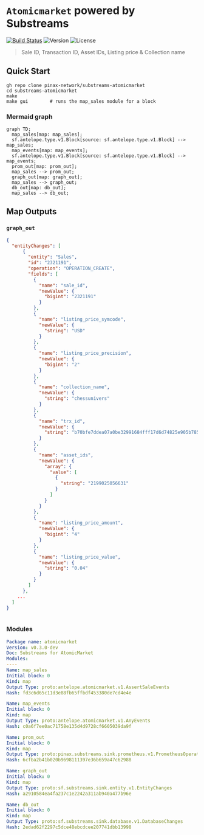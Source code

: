 # `Atomicmarket` powered by **Substreams**

[![Build Status](https://github.com/pinax-network/substreams-atomicmarket/actions/workflows/test.yml/badge.svg)](https://github.com/pinax-network/substreams-atomicmarket/actions/workflows/test.yml)
![Version](https://img.shields.io/github/v/release/pinax-network/substreams-atomicmarket)
![License](https://img.shields.io/github/license/pinax-network/substreams-atomicmarket)

> Sale ID, Transaction ID, Asset IDs, Listing price & Collection name

## Quick Start

```
gh repo clone pinax-network/substreams-atomicmarket
cd substreams-atomicmarket
make
make gui        # runs the map_sales module for a block
```

### Mermaid graph

```mermaid
graph TD;
  map_sales[map: map_sales];
  sf.antelope.type.v1.Block[source: sf.antelope.type.v1.Block] --> map_sales;
  map_events[map: map_events];
  sf.antelope.type.v1.Block[source: sf.antelope.type.v1.Block] --> map_events;
  prom_out[map: prom_out];
  map_sales --> prom_out;
  graph_out[map: graph_out];
  map_sales --> graph_out;
  db_out[map: db_out];
  map_sales --> db_out;

```
## Map Outputs

### `graph_out`

```json
{
  "entityChanges": [
      {
        "entity": "Sales",
        "id": "2321191",
        "operation": "OPERATION_CREATE",
        "fields": [
          {
            "name": "sale_id",
            "newValue": {
              "bigint": "2321191"
            }
          },
          {
            "name": "listing_price_symcode",
            "newValue": {
              "string": "USD"
            }
          },
          {
            "name": "listing_price_precision",
            "newValue": {
              "bigint": "2"
            }
          },
          {
            "name": "collection_name",
            "newValue": {
              "string": "chessunivers"
            }
          },
          {
            "name": "trx_id",
            "newValue": {
              "string": "b70bfe7ddea07a0be32991684fff17d6d74825e905b785e43be236845779f318"
            }
          },
          {
            "name": "asset_ids",
            "newValue": {
              "array": {
                "value": [
                  {
                    "string": "2199025056631"
                  }
                ]
              }
            }
          },
          {
            "name": "listing_price_amount",
            "newValue": {
              "bigint": "4"
            }
          },
          {
            "name": "listing_price_value",
            "newValue": {
              "string": "0.04"
            }
          }
        ]
      },
    ...
  ]
}
  
```

### Modules
```yaml
Package name: atomicmarket
Version: v0.3.0-dev
Doc: Substreams for AtomicMarket
Modules:
----
Name: map_sales
Initial block: 0
Kind: map
Output Type: proto:antelope.atomicmarket.v1.AssertSaleEvents
Hash: fd3c6d65c11d3e88fb65ffbdf453380de7cd4e4e

Name: map_events
Initial block: 0
Kind: map
Output Type: proto:antelope.atomicmarket.v1.AnyEvents
Hash: c0a6f7ee0ac71758e135d4d9728cf6605039da9f

Name: prom_out
Initial block: 0
Kind: map
Output Type: proto:pinax.substreams.sink.prometheus.v1.PrometheusOperations
Hash: 6cfba2b41b020b9698111397e36b659a47c62988

Name: graph_out
Initial block: 0
Kind: map
Output Type: proto:sf.substreams.sink.entity.v1.EntityChanges
Hash: a2910584ea4fa237c1e2242a311ab940a477b96e

Name: db_out
Initial block: 0
Kind: map
Output Type: proto:sf.substreams.sink.database.v1.DatabaseChanges
Hash: 2edad62f2297c5dce48ebcdcee207741dbb13998
```